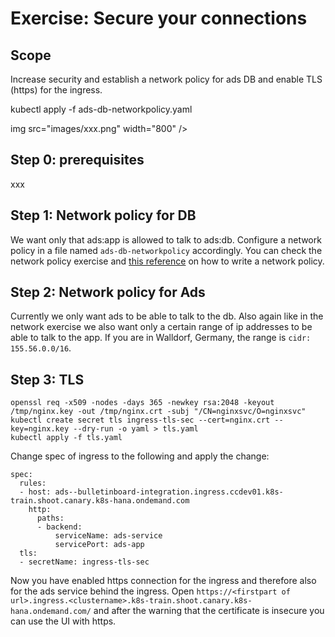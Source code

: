 # Exercise: Secure your connections


## Scope

Increase security and establish a network policy for ads DB and enable TLS (https) for the ingress. 

kubectl apply -f ads-db-networkpolicy.yaml 

img src="images/xxx.png" width="800" />

## Step 0: prerequisites
xxx


## Step 1: Network policy for DB
We want only that ads:app is allowed to talk to ads:db. Configure a network policy in a file named `ads-db-networkpolicy` accordingly. 
You can check the network policy exercise and [this reference](https://kubernetes.io/docs/concepts/services-networking/network-policies/) on how to write a network policy. 

## Step 2: Network policy for Ads
Currently we only want ads to be able to talk to the db. Also again like in the network exercise we also want only a certain range of ip addresses to be able to talk to the app. If you are in Walldorf, Germany, the range is `cidr: 155.56.0.0/16`.

## Step 3: TLS
```
openssl req -x509 -nodes -days 365 -newkey rsa:2048 -keyout /tmp/nginx.key -out /tmp/nginx.crt -subj "/CN=nginxsvc/O=nginxsvc"
kubectl create secret tls ingress-tls-sec --cert=nginx.crt --key=nginx.key --dry-run -o yaml > tls.yaml
kubectl apply -f tls.yaml
``` 
Change spec of ingress to the following and apply the change:
```
spec:
  rules:
  - host: ads--bulletinboard-integration.ingress.ccdev01.k8s-train.shoot.canary.k8s-hana.ondemand.com
    http:
      paths:
      - backend:
          serviceName: ads-service
          servicePort: ads-app
  tls:
  - secretName: ingress-tls-sec
```
Now you have enabled https connection for the ingress and therefore also for the ads service behind the ingress.
Open `https://<firstpart of url>.ingress.<clustername>.k8s-train.shoot.canary.k8s-hana.ondemand.com/` and after the warning that the certificate is insecure you can use the UI with https. 





